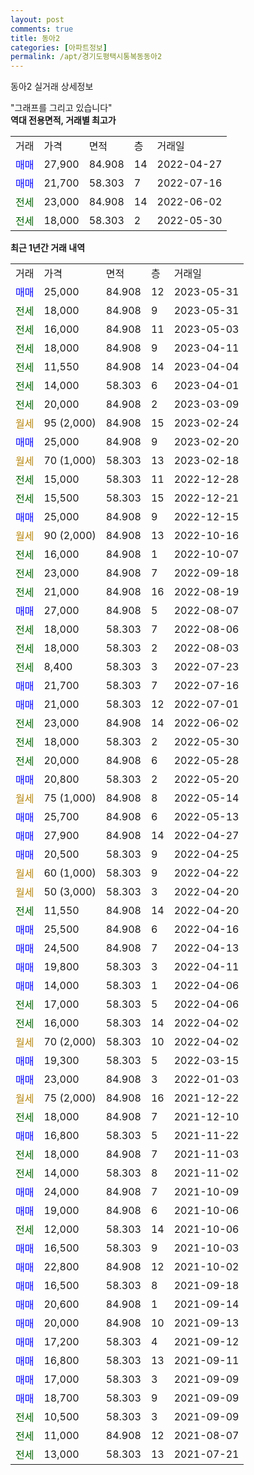 ```yaml
---
layout: post
comments: true
title: 동아2
categories: [아파트정보]
permalink: /apt/경기도평택시통복동동아2
---
```


동아2 실거래 상세정보

<script type="text/javascript">
  google.charts.load('current', {'packages':['line', 'corechart']});
  google.charts.setOnLoadCallback(drawChart);

  function drawChart() {
    var data = new google.visualization.DataTable();
    data.addColumn('date', '거래일');
    data.addColumn('number', "매매");
    data.addColumn('number', "전세");
    data.addColumn('number', "전매");

    data.addRows([[new Date(Date.parse("2023-05-31")), 25000, null, null], [new Date(Date.parse("2023-05-31")), null, 18000, null], [new Date(Date.parse("2023-05-03")), null, 16000, null], [new Date(Date.parse("2023-04-11")), null, 18000, null], [new Date(Date.parse("2023-04-04")), null, 11550, null], [new Date(Date.parse("2023-04-01")), null, 14000, null], [new Date(Date.parse("2023-03-09")), null, 20000, null], [new Date(Date.parse("2023-02-24")), null, null, null], [new Date(Date.parse("2023-02-20")), 25000, null, null], [new Date(Date.parse("2023-02-18")), null, null, null], [new Date(Date.parse("2022-12-28")), null, 15000, null], [new Date(Date.parse("2022-12-21")), null, 15500, null], [new Date(Date.parse("2022-12-15")), 25000, null, null], [new Date(Date.parse("2022-10-16")), null, null, null], [new Date(Date.parse("2022-10-07")), null, 16000, null], [new Date(Date.parse("2022-09-18")), null, 23000, null], [new Date(Date.parse("2022-08-19")), null, 21000, null], [new Date(Date.parse("2022-08-07")), 27000, null, null], [new Date(Date.parse("2022-08-06")), null, 18000, null], [new Date(Date.parse("2022-08-03")), null, 18000, null], [new Date(Date.parse("2022-07-23")), null, 8400, null], [new Date(Date.parse("2022-07-16")), 21700, null, null], [new Date(Date.parse("2022-07-01")), 21000, null, null], [new Date(Date.parse("2022-06-02")), null, 23000, null], [new Date(Date.parse("2022-05-30")), null, 18000, null], [new Date(Date.parse("2022-05-28")), null, 20000, null], [new Date(Date.parse("2022-05-20")), 20800, null, null], [new Date(Date.parse("2022-05-14")), null, null, null], [new Date(Date.parse("2022-05-13")), 25700, null, null], [new Date(Date.parse("2022-04-27")), 27900, null, null], [new Date(Date.parse("2022-04-25")), 20500, null, null], [new Date(Date.parse("2022-04-22")), null, null, null], [new Date(Date.parse("2022-04-20")), null, null, null], [new Date(Date.parse("2022-04-20")), null, 11550, null], [new Date(Date.parse("2022-04-16")), 25500, null, null], [new Date(Date.parse("2022-04-13")), 24500, null, null], [new Date(Date.parse("2022-04-11")), 19800, null, null], [new Date(Date.parse("2022-04-06")), 14000, null, null], [new Date(Date.parse("2022-04-06")), null, 17000, null], [new Date(Date.parse("2022-04-02")), null, 16000, null], [new Date(Date.parse("2022-04-02")), null, null, null], [new Date(Date.parse("2022-03-15")), 19300, null, null], [new Date(Date.parse("2022-01-03")), 23000, null, null], [new Date(Date.parse("2021-12-22")), null, null, null], [new Date(Date.parse("2021-12-10")), null, 18000, null], [new Date(Date.parse("2021-11-22")), 16800, null, null], [new Date(Date.parse("2021-11-03")), null, 18000, null], [new Date(Date.parse("2021-11-02")), null, 14000, null], [new Date(Date.parse("2021-10-09")), 24000, null, null], [new Date(Date.parse("2021-10-06")), 19000, null, null], [new Date(Date.parse("2021-10-06")), null, 12000, null], [new Date(Date.parse("2021-10-03")), 16500, null, null], [new Date(Date.parse("2021-10-02")), 22800, null, null], [new Date(Date.parse("2021-09-18")), 16500, null, null], [new Date(Date.parse("2021-09-14")), 20600, null, null], [new Date(Date.parse("2021-09-13")), 20000, null, null], [new Date(Date.parse("2021-09-12")), 17200, null, null], [new Date(Date.parse("2021-09-11")), 16800, null, null], [new Date(Date.parse("2021-09-09")), 17000, null, null], [new Date(Date.parse("2021-09-09")), 18700, null, null], [new Date(Date.parse("2021-09-09")), null, 10500, null], [new Date(Date.parse("2021-08-07")), null, 11000, null], [new Date(Date.parse("2021-07-21")), null, 13000, null]]);

    var options = {
      hAxis: {
        format: 'yyyy/MM/dd'
      },    
      lineWidth: 0,
      pointsVisible: true,    
      title: '최근 1년간 유형별 실거래가 분포',
      legend: { position: 'bottom' }
    };

    var formatter = new google.visualization.NumberFormat({pattern:'###,###'} );
    formatter.format(data, 1);
    formatter.format(data, 2);
    
    setTimeout(function() {
        var chart = new google.visualization.LineChart(document.getElementById('columnchart_material'));
        chart.draw(data, (options));
        document.getElementById('loading').style.display = 'none';
    }, 200);
  }
</script>


<div id="loading" style="z-index:20; display: block; margin-left: 0px">"그래프를 그리고 있습니다"</div>
<div id="columnchart_material" style="width: 95%; margin-left: 0px; display: block"></div>
<!-- contents start -->
<b>역대 전용면적, 거래별 최고가</b>
<table class="sortable">
    <tr>
      <td>거래</td>
      <td>가격</td>
      <td>면적</td>
      <td>층</td>
      <td>거래일</td>
    </tr>
        <tr>
          <td><a style="color: blue">매매</a></td>
          <td>27,900</td>
          <td>84.908</td>
          <td>14</td>
          <td>2022-04-27</td>
        </tr>            <tr>
          <td><a style="color: blue">매매</a></td>
          <td>21,700</td>
          <td>58.303</td>
          <td>7</td>
          <td>2022-07-16</td>
        </tr>        
        <tr>
              <td><a style="color: darkgreen">전세</a></td>
              <td>23,000</td>
              <td>84.908</td>
              <td>14</td>
              <td>2022-06-02</td>
            </tr>            <tr>
              <td><a style="color: darkgreen">전세</a></td>
              <td>18,000</td>
              <td>58.303</td>
              <td>2</td>
              <td>2022-05-30</td>
            </tr>        
    
</table>

<b>최근 1년간 거래 내역</b>

<table class="sortable">
    <tr>
      <td>거래</td>
      <td>가격</td>
      <td>면적</td>
      <td>층</td>
      <td>거래일</td>
    </tr>
    <tr>
      <td><a style="color: blue">매매</a></td>
      <td>25,000</td>
      <td>84.908</td>
      <td>12</td>
      <td>2023-05-31</td>
    </tr>          <tr>
      <td><a style="color: darkgreen">전세</a></td>
      <td>18,000</td>
      <td>84.908</td>
      <td>9</td>
      <td>2023-05-31</td>
    </tr>          <tr>
      <td><a style="color: darkgreen">전세</a></td>
      <td>16,000</td>
      <td>84.908</td>
      <td>11</td>
      <td>2023-05-03</td>
    </tr>          <tr>
      <td><a style="color: darkgreen">전세</a></td>
      <td>18,000</td>
      <td>84.908</td>
      <td>9</td>
      <td>2023-04-11</td>
    </tr>          <tr>
      <td><a style="color: darkgreen">전세</a></td>
      <td>11,550</td>
      <td>84.908</td>
      <td>14</td>
      <td>2023-04-04</td>
    </tr>          <tr>
      <td><a style="color: darkgreen">전세</a></td>
      <td>14,000</td>
      <td>58.303</td>
      <td>6</td>
      <td>2023-04-01</td>
    </tr>          <tr>
      <td><a style="color: darkgreen">전세</a></td>
      <td>20,000</td>
      <td>84.908</td>
      <td>2</td>
      <td>2023-03-09</td>
    </tr>          <tr>
      <td><a style="color: darkgoldenrod">월세</a></td>
      <td>95 (2,000)</td>
      <td>84.908</td>
      <td>15</td>
      <td>2023-02-24</td>
    </tr>          <tr>
      <td><a style="color: blue">매매</a></td>
      <td>25,000</td>
      <td>84.908</td>
      <td>9</td>
      <td>2023-02-20</td>
    </tr>          <tr>
      <td><a style="color: darkgoldenrod">월세</a></td>
      <td>70 (1,000)</td>
      <td>58.303</td>
      <td>13</td>
      <td>2023-02-18</td>
    </tr>          <tr>
      <td><a style="color: darkgreen">전세</a></td>
      <td>15,000</td>
      <td>58.303</td>
      <td>11</td>
      <td>2022-12-28</td>
    </tr>          <tr>
      <td><a style="color: darkgreen">전세</a></td>
      <td>15,500</td>
      <td>58.303</td>
      <td>15</td>
      <td>2022-12-21</td>
    </tr>          <tr>
      <td><a style="color: blue">매매</a></td>
      <td>25,000</td>
      <td>84.908</td>
      <td>9</td>
      <td>2022-12-15</td>
    </tr>          <tr>
      <td><a style="color: darkgoldenrod">월세</a></td>
      <td>90 (2,000)</td>
      <td>84.908</td>
      <td>13</td>
      <td>2022-10-16</td>
    </tr>          <tr>
      <td><a style="color: darkgreen">전세</a></td>
      <td>16,000</td>
      <td>84.908</td>
      <td>1</td>
      <td>2022-10-07</td>
    </tr>          <tr>
      <td><a style="color: darkgreen">전세</a></td>
      <td>23,000</td>
      <td>84.908</td>
      <td>7</td>
      <td>2022-09-18</td>
    </tr>          <tr>
      <td><a style="color: darkgreen">전세</a></td>
      <td>21,000</td>
      <td>84.908</td>
      <td>16</td>
      <td>2022-08-19</td>
    </tr>          <tr>
      <td><a style="color: blue">매매</a></td>
      <td>27,000</td>
      <td>84.908</td>
      <td>5</td>
      <td>2022-08-07</td>
    </tr>          <tr>
      <td><a style="color: darkgreen">전세</a></td>
      <td>18,000</td>
      <td>58.303</td>
      <td>7</td>
      <td>2022-08-06</td>
    </tr>          <tr>
      <td><a style="color: darkgreen">전세</a></td>
      <td>18,000</td>
      <td>58.303</td>
      <td>2</td>
      <td>2022-08-03</td>
    </tr>          <tr>
      <td><a style="color: darkgreen">전세</a></td>
      <td>8,400</td>
      <td>58.303</td>
      <td>3</td>
      <td>2022-07-23</td>
    </tr>          <tr>
      <td><a style="color: blue">매매</a></td>
      <td>21,700</td>
      <td>58.303</td>
      <td>7</td>
      <td>2022-07-16</td>
    </tr>          <tr>
      <td><a style="color: blue">매매</a></td>
      <td>21,000</td>
      <td>58.303</td>
      <td>12</td>
      <td>2022-07-01</td>
    </tr>          <tr>
      <td><a style="color: darkgreen">전세</a></td>
      <td>23,000</td>
      <td>84.908</td>
      <td>14</td>
      <td>2022-06-02</td>
    </tr>          <tr>
      <td><a style="color: darkgreen">전세</a></td>
      <td>18,000</td>
      <td>58.303</td>
      <td>2</td>
      <td>2022-05-30</td>
    </tr>          <tr>
      <td><a style="color: darkgreen">전세</a></td>
      <td>20,000</td>
      <td>84.908</td>
      <td>6</td>
      <td>2022-05-28</td>
    </tr>          <tr>
      <td><a style="color: blue">매매</a></td>
      <td>20,800</td>
      <td>58.303</td>
      <td>2</td>
      <td>2022-05-20</td>
    </tr>          <tr>
      <td><a style="color: darkgoldenrod">월세</a></td>
      <td>75 (1,000)</td>
      <td>84.908</td>
      <td>8</td>
      <td>2022-05-14</td>
    </tr>          <tr>
      <td><a style="color: blue">매매</a></td>
      <td>25,700</td>
      <td>84.908</td>
      <td>6</td>
      <td>2022-05-13</td>
    </tr>          <tr>
      <td><a style="color: blue">매매</a></td>
      <td>27,900</td>
      <td>84.908</td>
      <td>14</td>
      <td>2022-04-27</td>
    </tr>          <tr>
      <td><a style="color: blue">매매</a></td>
      <td>20,500</td>
      <td>58.303</td>
      <td>9</td>
      <td>2022-04-25</td>
    </tr>          <tr>
      <td><a style="color: darkgoldenrod">월세</a></td>
      <td>60 (1,000)</td>
      <td>58.303</td>
      <td>9</td>
      <td>2022-04-22</td>
    </tr>          <tr>
      <td><a style="color: darkgoldenrod">월세</a></td>
      <td>50 (3,000)</td>
      <td>58.303</td>
      <td>3</td>
      <td>2022-04-20</td>
    </tr>          <tr>
      <td><a style="color: darkgreen">전세</a></td>
      <td>11,550</td>
      <td>84.908</td>
      <td>14</td>
      <td>2022-04-20</td>
    </tr>          <tr>
      <td><a style="color: blue">매매</a></td>
      <td>25,500</td>
      <td>84.908</td>
      <td>6</td>
      <td>2022-04-16</td>
    </tr>          <tr>
      <td><a style="color: blue">매매</a></td>
      <td>24,500</td>
      <td>84.908</td>
      <td>7</td>
      <td>2022-04-13</td>
    </tr>          <tr>
      <td><a style="color: blue">매매</a></td>
      <td>19,800</td>
      <td>58.303</td>
      <td>3</td>
      <td>2022-04-11</td>
    </tr>          <tr>
      <td><a style="color: blue">매매</a></td>
      <td>14,000</td>
      <td>58.303</td>
      <td>1</td>
      <td>2022-04-06</td>
    </tr>          <tr>
      <td><a style="color: darkgreen">전세</a></td>
      <td>17,000</td>
      <td>58.303</td>
      <td>5</td>
      <td>2022-04-06</td>
    </tr>          <tr>
      <td><a style="color: darkgreen">전세</a></td>
      <td>16,000</td>
      <td>58.303</td>
      <td>14</td>
      <td>2022-04-02</td>
    </tr>          <tr>
      <td><a style="color: darkgoldenrod">월세</a></td>
      <td>70 (2,000)</td>
      <td>58.303</td>
      <td>10</td>
      <td>2022-04-02</td>
    </tr>          <tr>
      <td><a style="color: blue">매매</a></td>
      <td>19,300</td>
      <td>58.303</td>
      <td>5</td>
      <td>2022-03-15</td>
    </tr>          <tr>
      <td><a style="color: blue">매매</a></td>
      <td>23,000</td>
      <td>84.908</td>
      <td>3</td>
      <td>2022-01-03</td>
    </tr>          <tr>
      <td><a style="color: darkgoldenrod">월세</a></td>
      <td>75 (2,000)</td>
      <td>84.908</td>
      <td>16</td>
      <td>2021-12-22</td>
    </tr>          <tr>
      <td><a style="color: darkgreen">전세</a></td>
      <td>18,000</td>
      <td>84.908</td>
      <td>7</td>
      <td>2021-12-10</td>
    </tr>          <tr>
      <td><a style="color: blue">매매</a></td>
      <td>16,800</td>
      <td>58.303</td>
      <td>5</td>
      <td>2021-11-22</td>
    </tr>          <tr>
      <td><a style="color: darkgreen">전세</a></td>
      <td>18,000</td>
      <td>84.908</td>
      <td>7</td>
      <td>2021-11-03</td>
    </tr>          <tr>
      <td><a style="color: darkgreen">전세</a></td>
      <td>14,000</td>
      <td>58.303</td>
      <td>8</td>
      <td>2021-11-02</td>
    </tr>          <tr>
      <td><a style="color: blue">매매</a></td>
      <td>24,000</td>
      <td>84.908</td>
      <td>7</td>
      <td>2021-10-09</td>
    </tr>          <tr>
      <td><a style="color: blue">매매</a></td>
      <td>19,000</td>
      <td>84.908</td>
      <td>6</td>
      <td>2021-10-06</td>
    </tr>          <tr>
      <td><a style="color: darkgreen">전세</a></td>
      <td>12,000</td>
      <td>58.303</td>
      <td>14</td>
      <td>2021-10-06</td>
    </tr>          <tr>
      <td><a style="color: blue">매매</a></td>
      <td>16,500</td>
      <td>58.303</td>
      <td>9</td>
      <td>2021-10-03</td>
    </tr>          <tr>
      <td><a style="color: blue">매매</a></td>
      <td>22,800</td>
      <td>84.908</td>
      <td>12</td>
      <td>2021-10-02</td>
    </tr>          <tr>
      <td><a style="color: blue">매매</a></td>
      <td>16,500</td>
      <td>58.303</td>
      <td>8</td>
      <td>2021-09-18</td>
    </tr>          <tr>
      <td><a style="color: blue">매매</a></td>
      <td>20,600</td>
      <td>84.908</td>
      <td>1</td>
      <td>2021-09-14</td>
    </tr>          <tr>
      <td><a style="color: blue">매매</a></td>
      <td>20,000</td>
      <td>84.908</td>
      <td>10</td>
      <td>2021-09-13</td>
    </tr>          <tr>
      <td><a style="color: blue">매매</a></td>
      <td>17,200</td>
      <td>58.303</td>
      <td>4</td>
      <td>2021-09-12</td>
    </tr>          <tr>
      <td><a style="color: blue">매매</a></td>
      <td>16,800</td>
      <td>58.303</td>
      <td>13</td>
      <td>2021-09-11</td>
    </tr>          <tr>
      <td><a style="color: blue">매매</a></td>
      <td>17,000</td>
      <td>58.303</td>
      <td>3</td>
      <td>2021-09-09</td>
    </tr>          <tr>
      <td><a style="color: blue">매매</a></td>
      <td>18,700</td>
      <td>58.303</td>
      <td>9</td>
      <td>2021-09-09</td>
    </tr>          <tr>
      <td><a style="color: darkgreen">전세</a></td>
      <td>10,500</td>
      <td>58.303</td>
      <td>3</td>
      <td>2021-09-09</td>
    </tr>          <tr>
      <td><a style="color: darkgreen">전세</a></td>
      <td>11,000</td>
      <td>84.908</td>
      <td>12</td>
      <td>2021-08-07</td>
    </tr>          <tr>
      <td><a style="color: darkgreen">전세</a></td>
      <td>13,000</td>
      <td>58.303</td>
      <td>13</td>
      <td>2021-07-21</td>
    </tr>      </table>
<!-- contents end -->    

